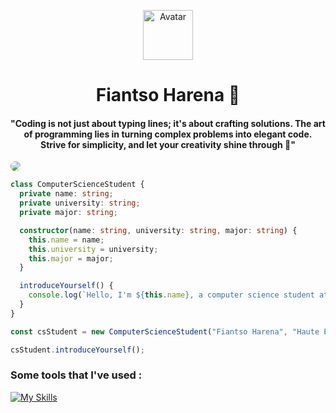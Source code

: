 <p align="center">
  <a href="https://upset.dev">
    <img src="https://cdn.statically.io/avatar/shape=circle/F" alt="Avatar" height="80"/>
  </a>
  <h1 align="center">Fiantso Harena 🚀</h1>
  <h4 align="center">"Coding is not just about typing lines; it's about crafting solutions. The art of programming lies in turning complex problems into elegant code. Strive for simplicity, and let your creativity shine through 📖"</h4>
</p>

<img style="border-radius: 40px" src="https://static.vecteezy.com/system/resources/previews/011/979/708/non_2x/graphics-drawing-landscape-view-outdoor-of-sunset-with-grass-on-the-ground-for-wallpaper-background-illustration-free-vector.jpg" />


```ts
class ComputerScienceStudent {
  private name: string;
  private university: string;
  private major: string;

  constructor(name: string, university: string, major: string) {
    this.name = name;
    this.university = university;
    this.major = major;
  }

  introduceYourself() {
    console.log(`Hello, I'm ${this.name}, a computer science student at ${this.university}. My major is ${this.major}. Currently, I'm exploring the exciting world of programming and software development.`);
  }
}

const csStudent = new ComputerScienceStudent("Fiantso Harena", "Haute École d'Informatique - HEI", "Computer Science");

csStudent.introduceYourself();
```

<h3>Some tools that I've used : </h3>

[![My Skills](https://skillicons.dev/icons?i=html,css,js,ts,java,bash,nodejs,react,next,vite,express,spring,nest,postgresql,sqlite,git,github,aws,md,bootstrap,materialui,tailwind,gmail,idea,linux,maven,postman,redux,stackoverflow,threejs,vscode)](https://skillicons.dev)

